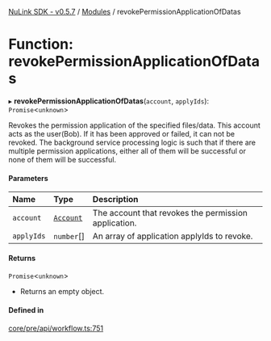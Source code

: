 [NuLink SDK - v0.5.7](../README.md) / [Modules](../modules.md) / revokePermissionApplicationOfDatas

# Function: revokePermissionApplicationOfDatas

▸ **revokePermissionApplicationOfDatas**(`account`, `applyIds`): `Promise`<`unknown`\>

Revokes the permission application of the specified files/data. This account acts as the user(Bob).
If it has been approved or failed, it can not be revoked.
The background service processing logic is such that if there are multiple permission applications, either all of them will be successful or none of them will be successful.

#### Parameters

| Name | Type | Description |
| :------ | :------ | :------ |
| `account` | [`Account`](../classes/Account.md) | The account that revokes the permission application. |
| `applyIds` | `number`[] | An array of application applyIds to revoke. |

#### Returns

`Promise`<`unknown`\>

- Returns an empty object.

#### Defined in

[core/pre/api/workflow.ts:751](https://github.com/NuLink-network/nulink-sdk/blob/11cbdd7/src/core/pre/api/workflow.ts#L751)
